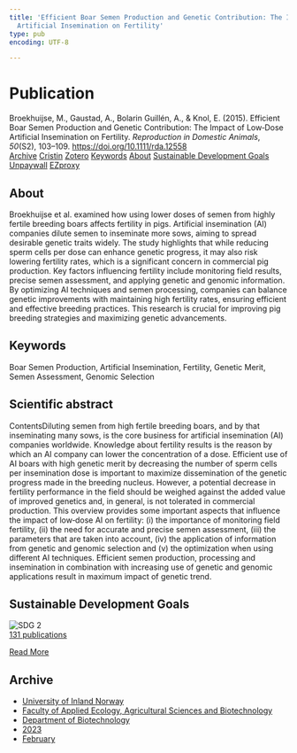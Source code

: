 ```yaml
---
title: 'Efficient Boar Semen Production and Genetic Contribution: The Impact of Low‐Dose
  Artificial Insemination on Fertility'
type: pub
encoding: UTF-8

---
```

<h1>Publication</h1>
<article id="csl-bib-container-NNSCR4XR" class="csl-bib-container">
  <div class="csl-bib-body"> <div class="csl-entry">Broekhuijse, M., Gaustad, A., Bolarin Guillén, A., &#38; Knol, E. (2015). Efficient Boar Semen Production and Genetic Contribution: The Impact of Low‐Dose Artificial Insemination on Fertility. <i>Reproduction in Domestic Animals</i>, <i>50</i>(S2), 103–109. <a href="https://doi.org/10.1111/rda.12558">https://doi.org/10.1111/rda.12558</a></div> </div>
  <div class="csl-bib-buttons">
    <a href="#taxonomy-article-NNSCR4XR" alt="archive" class="csl-bib-button">Archive</a>
    <a href="https://app.cristin.no/results/show.jsf?id=2127866" alt="Cristin" class="csl-bib-button">Cristin</a>
    <a href="http://zotero.org/groups/5881554/items/NNSCR4XR" alt="Zotero" class="csl-bib-button">Zotero</a>
    <a href="#keywords-article-NNSCR4XR" alt="keywords" class="csl-bib-button">Keywords</a>
    <a href="#about-article-NNSCR4XR" alt="about_pub" class="csl-bib-button">About</a>
    <a href="#sdg-article-NNSCR4XR" alt="sdg" class="csl-bib-button">Sustainable Development Goals</a>
    <a href="https://doi.org/10.1111/rda.12558" alt="Unpaywall" class="csl-bib-button">Unpaywall</a>
    <a href="https://doi.org/10.1111/rda.12558" alt="EZproxy" class="csl-bib-button">EZproxy</a>
  </div>
  <div id="csl-bib-meta-container-NNSCR4XR"></div>
</article>
<div id="csl-bib-meta-NNSCR4XR" class="csl-bib-meta">
  <article id="about-article-NNSCR4XR" class="about_pub-article">
    <h1>About</h1>
    Broekhuijse et al. examined how using lower doses of semen from highly fertile breeding boars affects fertility in pigs. Artificial insemination (AI) companies dilute semen to inseminate more sows, aiming to spread desirable genetic traits widely. The study highlights that while reducing sperm cells per dose can enhance genetic progress, it may also risk lowering fertility rates, which is a significant concern in commercial pig production. Key factors influencing fertility include monitoring field results, precise semen assessment, and applying genetic and genomic information. By optimizing AI techniques and semen processing, companies can balance genetic improvements with maintaining high fertility rates, ensuring efficient and effective breeding practices. This research is crucial for improving pig breeding strategies and maximizing genetic advancements.
  </article>
  <article id="keywords-article-NNSCR4XR" class="keywords-article">
    <h1>Keywords</h1>
    Boar Semen Production, Artificial Insemination, Fertility, Genetic Merit, Semen Assessment, Genomic Selection
  </article>
  <article id="abstract-article-NNSCR4XR" class="abstract-article">
    <h1>Scientific abstract</h1>
    ContentsDiluting semen from high fertile breeding boars, and by that inseminating many sows, is the core business for artificial insemination (AI) companies worldwide. Knowledge about fertility results is the reason by which an AI company can lower the concentration of a dose. Efficient use of AI boars with high genetic merit by decreasing the number of sperm cells per insemination dose is important to maximize dissemination of the genetic progress made in the breeding nucleus. However, a potential decrease in fertility performance in the field should be weighed against the added value of improved genetics and, in general, is not tolerated in commercial production. This overview provides some important aspects that influence the impact of low‐dose AI on fertility: (i) the importance of monitoring field fertility, (ii) the need for accurate and precise semen assessment, (iii) the parameters that are taken into account, (iv) the application of information from genetic and genomic selection and (v) the optimization when using different AI techniques. Efficient semen production, processing and insemination in combination with increasing use of genetic and genomic applications result in maximum impact of genetic trend.
  </article>
  <article id="sdg-article-NNSCR4XR" class="sdg-article">
    <h1>Sustainable Development Goals</h1>
    <div class="sdg-container"><div id="sdg2" class="sdg">
        <img src="{{< params subfolder >}}images/sdg/sdg02_en.png" class="image" alt="SDG 2">
        <div class="sdg-overlay">
          <a href="{{< params subfolder >}}en/archive/?sdg=2#archive" class="sdg-publication-count"><span>131</span> publications</a>
          <p><a href="https://sdgs.un.org/goals/goal2" class="sdg-read-more">Read More</a></p>
        </div>
      </div></div>
  </article>
  <article id="taxonomy-article-NNSCR4XR" class="taxonomy-article">
    <h1>Archive</h1>
    <ul>
      <li><a href="{{< params subfolder >}}en/archive/?key=3DCRN523">University of Inland Norway</a></li>
      <li><a href="{{< params subfolder >}}en/archive/?key=T77LXH6D">Faculty of Applied Ecology, Agricultural Sciences and Biotechnology</a></li>
      <li><a href="{{< params subfolder >}}en/archive/?key=VL6KDQ85">Department of Biotechnology</a></li>
      <li><a href="{{< params subfolder >}}en/archive/?key=IK56H2PP">2023</a></li>
      <li><a href="{{< params subfolder >}}en/archive/?key=FDYIR4RM">February</a></li>
    </ul>
  </article>
</div>

